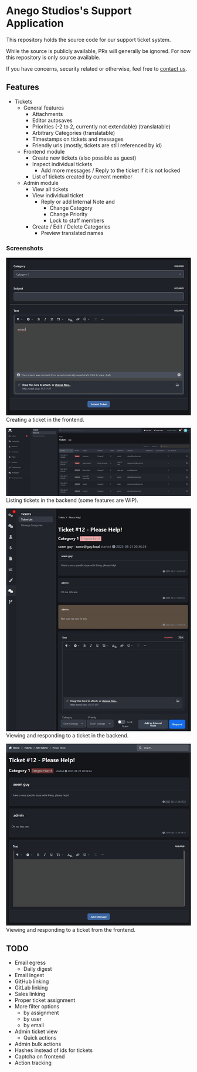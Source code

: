# Anego Studios's Support Application

This repository holds the source code for our support ticket system. 

While the source is publicly available, PRs will generally be ignored. For now this repository is only source available.

If you have concerns, security related or otherwise, feel free to [contact us](https://www.vintagestory.at/support/).


## Features

- Tickets
	- General features
		- Attachments
		- Editor autosaves
		- Priorities (-2 to 2, currently not extendable) (translatable)
		- Arbitrary Categories (translatable)
		- Timestamps on tickets and messages
		- Friendly urls (mostly, tickets are still referenced by id)
	- Frontend module
		- Create new tickets (also possible as guest)
		- Inspect individual tickets
			- Add more messages / Reply to the ticket if it is not locked
		- List of tickets created by current member
	- Admin module
		- View all tickets
		- View individual ticket
			- Reply or add Internal Note and
				- Change Category
				- Change Priority
				- Lock to staff members
		- Create / Edit / Delete Categories 
			- Preview translated names

### Screenshots

![img](.doc/ticket_create.jpg)  
Creating a ticket in the frontend.

![img](.doc/ticket_admin_list.jpg)  
Listing tickets in the backend (some features are WIP).

![img](.doc/ticket_admin_view.jpg)  
Viewing and responding to a ticket in the backend.

![img](.doc/ticket_view.jpg)  
Viewing and responding to a ticket from the frontend.

## TODO

- Email egress
	- Daily digest
- Email ingest
- GitHub linking
- GitLab linking
- Sales linking
- Proper ticket assignment
- More filter options
	-	by assignment
	- by user
	- by email
- Admin ticket view
	- Quick actions
- Admin bulk actions
- Hashes instead of ids for tickets
- Captcha on frontend
- Action tracking
